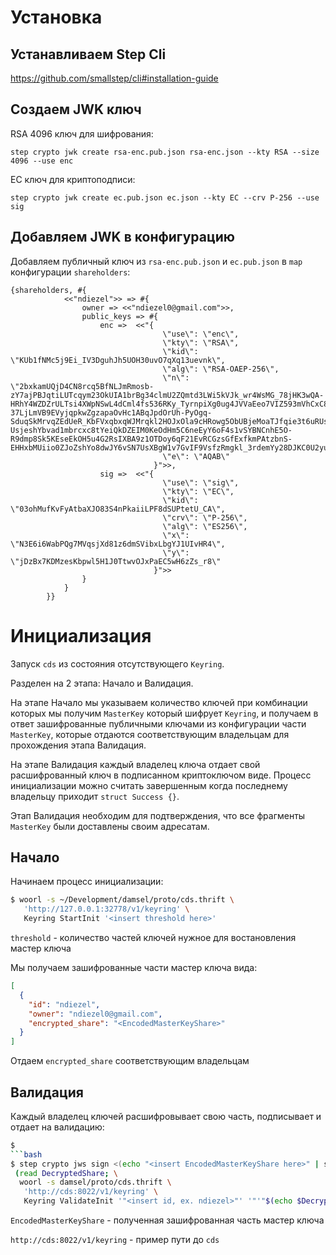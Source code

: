 # Установка

## Устанавливаем Step Cli

https://github.com/smallstep/cli#installation-guide

## Создаем JWK ключ

RSA 4096 ключ для шифрования:

    step crypto jwk create rsa-enc.pub.json rsa-enc.json --kty RSA --size 4096 --use enc
    
EC ключ для криптоподписи:
    
    step crypto jwk create ec.pub.json ec.json --kty EC --crv P-256 --use sig
    
## Добавляем JWK в конфигурацию

Добавляем публичный ключ из `rsa-enc.pub.json` и `ec.pub.json` в `map` конфигурации `shareholders`:

```
{shareholders, #{
            <<"ndiezel">> => #{
                owner => <<"ndiezel0@gmail.com">>,
                public_keys => #{
                    enc =>  <<"{
                                  \"use\": \"enc\",
                                  \"kty\": \"RSA\",
                                  \"kid\": \"KUb1fNMc5j9Ei_IV3DguhJh5UOH30uvO7qXq13uevnk\",
                                  \"alg\": \"RSA-OAEP-256\",
                                  \"n\": \"2bxkamUQjD4CN8rcq5BfNLJmRmosb-zY7ajPBJqtiLUTcqym23OkUIA1brBg34clmU2ZQmtd3LWi5kVJk_wr4WsMG_78jHK3wQA-HRhY4WZDZrULTsi4XWpNSwL4dCml4fs536RKy_TyrnpiXg0ug4JVVaEeo7VIZ593mVhCxC8Ev6FK8tZ2HGGOerUXLpgQdhcp9UwaI_l7jgoWNp1f7SuBqv1mfiw4ziC1yvwyXHTKy-37LjLmVB9EVyjqpkwZgzapaOvHc1ABqJpdOrUh-PyOgq-SduqSkMrvqZEdUeR_KbFVxqbxqWJMrqkl2HOJxOla9cHRowg5ObUBjeMoaTJfqie3t6uRUsFEFMzhIyvo6QMYHooxIdOdwpZ4tpzML6jv9o5DPtN375bKzy-UsjeshYbvad1mbrcxc8tYeiQkDZEIM0KeOdHm5C6neEyY6oF4s1vSYBNCnhE5O-R9dmp8Sk5KEseEkOH5u4G2RsIXBA9z1OTDoy6qF21EvRCGzsGfExfkmPAtzbnS-EHHxbMUiio0ZJoZshYo8dwJY6vSN7UsXBgW1v7GvIF9VsfzRmgkl_3rdemYy28DJKC0U2yufePcA3nUJEhtR3UO_tIlHxZvlDSX5eTx4vs5VkFfujNSiPsgH0PEeXABGBFbal7QxU1u0XHXIFwhW5cM8Fs\",
                                  \"e\": \"AQAB\"
                                }">>,
                    sig =>  <<"{
                                  \"use\": \"sig\",
                                  \"kty\": \"EC\",
                                  \"kid\": \"03ohMufKvFyAtbaXJO83S4nPkaiiLPF8dSUPtetU_CA\",
                                  \"crv\": \"P-256\",
                                  \"alg\": \"ES256\",
                                  \"x\": \"N3E6i6WabPQg7MVqsjXd81z6dmSVibxLbgYJ1UIvHR4\",
                                  \"y\": \"jDzBx7KDMzesKbpwl5H1J0TtwvOJxPaEC5wH6zZs_r8\"
                                }">>
                }
            }
        }}
```

# Инициализация

Запуск `cds` из состояния отсутствующего `Keyring`.

Разделен на 2 этапа: Начало и Валидация.

На этапе Начало мы указываем количество ключей при комбинации которых мы получим `MasterKey`
 который шифрует `Keyring`, и получаем в ответ зашифрованные публичными ключами из конфигурации
 части `MasterKey`, которые отдаются соответствующим владельцам для прохождения этапа Валидация.
 
На этапе Валидация каждый владелец ключа отдает свой расшифрованный ключ в подписанном криптоключом виде. Процесс инициализации 
можно считать завершенным когда последнему владельцу приходит `struct Success {}`.

Этап Валидация необходим для подтверждения, что все фрагменты `MasterKey` были доставлены своим 
адресатам.

## Начало

Начинаем процесс инициализации:

```bash
$ woorl -s ~/Development/damsel/proto/cds.thrift \
   'http://127.0.0.1:32778/v1/keyring' \
   Keyring StartInit '<insert threshold here>'
```

`threshold` - количество частей ключей нужное для востановления мастер ключа

Мы получаем зашифрованные части мастер ключа вида:

```json
[
  {
    "id": "ndiezel",
    "owner": "ndiezel0@gmail.com",
    "encrypted_share": "<EncodedMasterKeyShare>"
  }
]
```

Отдаем `encrypted_share` соответствующим владельцам

## Валидация

Каждый владелец ключей расшифровывает свою часть, подписывает и отдает на валидацию:

```bash
$ 
```bash
$ step crypto jws sign <(echo "<insert EncodedMasterKeyShare here>" | step crypto jwe decrypt --key rsa-enc.json) --key ec.json | \
 (read DecryptedShare; \
  woorl -s damsel/proto/cds.thrift \
   'http://cds:8022/v1/keyring' \
   Keyring ValidateInit '"<insert id, ex. ndiezel>"' '"'"$(echo $DecryptedShare)"'"')
```

`EncodedMasterKeyShare` - полученная зашифрованная часть мастер ключа

`http://cds:8022/v1/keyring` - пример пути до `cds`
